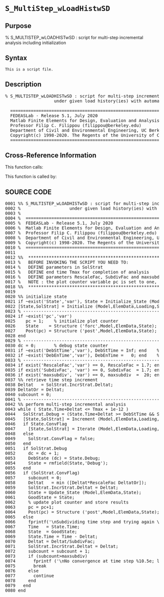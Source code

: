 
<!-- <a name="_top"></a>
<div><a href="../../../../../index.md">Home</a> &gt;  <a href="#">..</a> &gt; <a href="#">..</a> &gt; <a href="#">FEDEASLab</a> &gt; <a href="#">src</a> &gt; <a href="index.md">Solution_Scripts</a> &gt; S_MultiStep_wLoadHistwSD.m</div> -->

<!--<table width="100%"><tr><td align="left"><a href="../../../../../index.md"><img alt="<" border="0" src="../../../../../left.png">&nbsp;Master index</a></td>
<td align="right"><a href="index.md">Index for ..\..\FEDEASLab\src\Solution_Scripts&nbsp;<img alt=">" border="0" src="../../../../../right.png"></a></td></tr></table>-->
# `S_MultiStep_wLoadHistwSD`
<!-- <h1>S_MultiStep_wLoadHistwSD
</h1> -->

## <a name="_name"></a>Purpose

<!-- <h2 id="purpose"><a name="_name"></a>Purpose</h2> -->

% S_MULTISTEP_wLOADHISTwSD : script for multi-step incremental analysis including initialization

<!-- <div class="box"><strong>% S_MULTISTEP_wLOADHISTwSD : script for multi-step incremental analysis including initialization</strong></div> -->

## <a name="_synopsis"></a>Syntax

`This is a script file.` 
## <a name="_description"></a>Description

<pre class="comment">% S_MULTISTEP_wLOADHISTwSD : script for multi-step incremental analysis including initialization
                   under given load history(ies) with automatic time step division and rescaling 

  =========================================================================================
  FEDEASLab - Release 5.1, July 2020
  Matlab Finite Elements for Design, Evaluation and Analysis of Structures
  Professor Filip C. Filippou (filippou@berkeley.edu)
  Department of Civil and Environmental Engineering, UC Berkeley
  Copyright(c) 1998-2020. The Regents of the University of California. All Rights Reserved.
  =========================================================================================</pre>
<!-- <div class="fragment"><pre class="comment">% S_MULTISTEP_wLOADHISTwSD : script for multi-step incremental analysis including initialization
                   under given load history(ies) with automatic time step division and rescaling 

  =========================================================================================
  FEDEASLab - Release 5.1, July 2020
  Matlab Finite Elements for Design, Evaluation and Analysis of Structures
  Professor Filip C. Filippou (filippou@berkeley.edu)
  Department of Civil and Environmental Engineering, UC Berkeley
  Copyright(c) 1998-2020. The Regents of the University of California. All Rights Reserved.
  =========================================================================================</pre></div> -->

<!-- crossreference -->
## <a name="_cross"></a>Cross-Reference Information

This function calls:
<ul style="list-style-image:url(../../../../../matlabicon.gif)">
</ul>
This function is called by:
<ul style="list-style-image:url(../../../../../matlabicon.gif)">
</ul>
<!-- crossreference -->



<h2><a name="_source"></a>SOURCE CODE</h2>
<div class="fragment"><pre>0001 <span class="comment">%% S_MULTISTEP_wLOADHISTwSD : script for multi-step incremental analysis including initialization</span>
0002 <span class="comment">%                   under given load history(ies) with automatic time step division and rescaling</span>
0003 <span class="comment">%</span>
0004 <span class="comment">%  =========================================================================================</span>
0005 <span class="comment">%  FEDEASLab - Release 5.1, July 2020</span>
0006 <span class="comment">%  Matlab Finite Elements for Design, Evaluation and Analysis of Structures</span>
0007 <span class="comment">%  Professor Filip C. Filippou (filippou@berkeley.edu)</span>
0008 <span class="comment">%  Department of Civil and Environmental Engineering, UC Berkeley</span>
0009 <span class="comment">%  Copyright(c) 1998-2020. The Regents of the University of California. All Rights Reserved.</span>
0010 <span class="comment">%  =========================================================================================</span>
0011 
0012 <span class="comment">%%  ****************************************************************************************</span>
0013 <span class="comment">%   BEFORE INVOKING THE SCRIPT YOU NEED TO:</span>
0014 <span class="comment">%   DEFINE parameters in SolStrat</span>
0015 <span class="comment">%   DEFINE end time Tmax for completion of analysis</span>
0016 <span class="comment">%   DEFINE parameters RescaleFac, SubdivFac and maxsubdiv in the script</span>
0017 <span class="comment">%   NOTE : the plot counter variable pc is set to one, if not present in the workspace</span>
0018 <span class="comment">%%  ****************************************************************************************</span>
0019 
0020 <span class="comment">%% initialize state</span>
0021 <span class="keyword">if</span> ~exist(<span class="string">'State'</span>,<span class="string">'var'</span>), State = Initialize_State (Model,ElemData); <span class="keyword">end</span>
0022 [State,SolStrat] = Initialize (Model,ElemData,Loading,State,SolStrat);
0023 <span class="comment">% ------------------------------------------------------------------------------------------</span>
0024 <span class="keyword">if</span> ~exist(<span class="string">'pc'</span>,<span class="string">'var'</span>)
0025    pc = 1;    <span class="comment">% initialize plot counter</span>
0026    State    = Structure (<span class="string">'forc'</span>,Model,ElemData,State);
0027    Post(pc) = Structure (<span class="string">'post'</span>,Model,ElemData,State);
0028 <span class="keyword">end</span>
0029 <span class="comment">% ------------------------------------------------------------------------------------------</span>
0030 dc = 0;       <span class="comment">% debug state counter</span>
0031 <span class="keyword">if</span> ~exist(<span class="string">'DebStTime'</span>,<span class="string">'var'</span>), DebStTime = Inf; <span class="keyword">end</span>    <span class="comment">% initialize debug start time</span>
0032 <span class="keyword">if</span> ~exist(<span class="string">'DebEnTime'</span>,<span class="string">'var'</span>), DebEnTime =   0; <span class="keyword">end</span>    <span class="comment">% initialize debug end   time</span>
0033 <span class="comment">% ------------------------------------------------------------------------------------------</span>
0034 <span class="keyword">if</span> exist(<span class="string">'RescaleFac'</span>,<span class="string">'var'</span>) == 0, RescaleFac = 1.7; <span class="keyword">end</span>
0035 <span class="keyword">if</span> exist(<span class="string">'SubdivFac'</span>, <span class="string">'var'</span>) == 0, SubdivFac  = 1.7; <span class="keyword">end</span>
0036 <span class="keyword">if</span> exist(<span class="string">'maxsubdiv'</span>, <span class="string">'var'</span>) == 0, maxsubdiv  =  20; <span class="keyword">end</span>
0037 <span class="comment">%% retrieve time step increment</span>
0038 Deltat   = SolStrat.IncrStrat.Deltat;
0039 DeltatOr = Deltat;
0040 subcount = 0;
0041 <span class="comment">% ------------------------------------------------------------------------------------------</span>
0042 <span class="comment">%% perform multi-step incremental analysis</span>
0043 <span class="keyword">while</span> ( State.Time+Deltat &lt;= Tmax + 1e-12 )
0044   SolStrat.Debug = (State.Time+Deltat &gt;= DebStTime &amp;&amp; State.Time+Deltat &lt;= DebEnTime + 1e-12);
0045   [State,SolStrat] = Increment (Model,ElemData,Loading,State,SolStrat);
0046   <span class="keyword">if</span> State.ConvFlag
0047     [State,SolStrat] = Iterate (Model,ElemData,Loading,State,SolStrat);
0048   <span class="keyword">else</span>
0049     SolStrat.ConvFlag = false;
0050   <span class="keyword">end</span>
0051   <span class="keyword">if</span> SolStrat.Debug
0052     dc = dc + 1;
0053     DebState (dc) = State.Debug;
0054     State = rmfield(State,<span class="string">'Debug'</span>);
0055   <span class="keyword">end</span>
0056   <span class="keyword">if</span> (SolStrat.ConvFlag)
0057     subcount = 0;
0058     Deltat   = min ([Deltat*RescaleFac DeltatOr]);
0059     SolStrat.IncrStrat.Deltat = Deltat;
0060     State = Update_State (Model,ElemData,State);
0061     GoodState = State;
0062     <span class="comment">% update plot counter and store results</span>
0063     pc = pc+1;
0064     Post(pc) = Structure (<span class="string">'post'</span>,Model,ElemData,State);
0065   <span class="keyword">else</span>
0066     fprintf(<span class="string">'\nSubdividing time step and trying again \n'</span>);
0067     Time   = State.Time;
0068     State  = GoodState;
0069     State.Time = Time - Deltat;
0070     Deltat = Deltat/SubdivFac;
0071     SolStrat.IncrStrat.Deltat = Deltat;
0072     subcount = subcount + 1;
0073     <span class="keyword">if</span> (subcount&gt;maxsubdiv)
0074       fprintf (<span class="string">'\nNo convergence at time step %10.5e; last good state saved \n\n'</span>,State.Time);
0075       <span class="keyword">break</span>
0076     <span class="keyword">else</span>
0077       <span class="keyword">continue</span>
0078     <span class="keyword">end</span>
0079   <span class="keyword">end</span>
0080 <span class="keyword">end</span></pre></div>
<!-- <hr><address>Generated on Wed 15-Jul-2020 00:16:13 by <strong><a href="http://www.artefact.tk/software/matlab/m2html/" title="Matlab Documentation in HTML">m2html</a></strong> &copy; 2005</address> -->